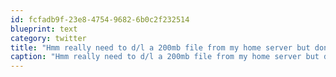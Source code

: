 ```yaml
---
id: fcfadb9f-23e8-4754-9682-6b0c2f232514
blueprint: text
category: twitter
title: "Hmm really need to d/l a 200mb file from my home server but don't feel right over 3G or hot spot"
caption: "Hmm really need to d/l a 200mb file from my home server but don't feel right over 3G or hot spot"
---
```


